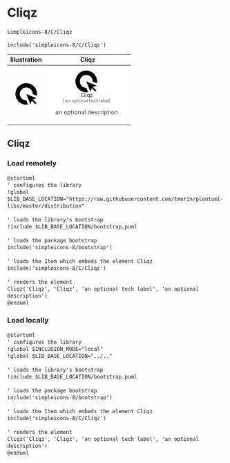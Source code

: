 # Cliqz


```text
simpleicons-8/C/Cliqz
```

```text
include('simpleicons-8/C/Cliqz')
```



| Illustration | Cliqz |
| :---: | :---: |
| ![illustration for Illustration](../../simpleicons-8/C/Cliqz.png) | ![illustration for Cliqz](../../simpleicons-8/C/Cliqz.Local.png) |




## Cliqz

### Load remotely
```plantuml
@startuml
' configures the library
!global $LIB_BASE_LOCATION="https://raw.githubusercontent.com/tmorin/plantuml-libs/master/distribution"

' loads the library's bootstrap
!include $LIB_BASE_LOCATION/bootstrap.puml

' loads the package bootstrap
include('simpleicons-8/bootstrap')

' loads the Item which embeds the element Cliqz
include('simpleicons-8/C/Cliqz')

' renders the element
Cliqz('Cliqz', 'Cliqz', 'an optional tech label', 'an optional description')
@enduml
```

### Load locally
```plantuml
@startuml
' configures the library
!global $INCLUSION_MODE="local"
!global $LIB_BASE_LOCATION="../.."

' loads the library's bootstrap
!include $LIB_BASE_LOCATION/bootstrap.puml

' loads the package bootstrap
include('simpleicons-8/bootstrap')

' loads the Item which embeds the element Cliqz
include('simpleicons-8/C/Cliqz')

' renders the element
Cliqz('Cliqz', 'Cliqz', 'an optional tech label', 'an optional description')
@enduml
```

